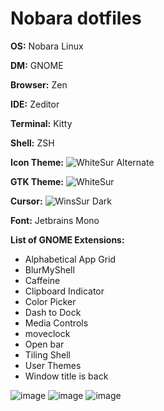 # Nobara dotfiles

**OS:** Nobara Linux

**DM:** GNOME

**Browser:** Zen

**IDE:** Zeditor

**Terminal:** Kitty

**Shell:** ZSH

**Icon Theme:** ![WhiteSur Alternate](https://github.com/vinceliuice/WhiteSur-icon-theme)

**GTK Theme:** ![WhiteSur](https://github.com/vinceliuice/WhiteSur-gtk-theme)

**Cursor:** ![WinsSur Dark](https://github.com/yeyushengfan258/WinSur-dark-cursors)

**Font:** Jetbrains Mono

**List of GNOME Extensions:**
- Alphabetical App Grid
- BlurMyShell
- Caffeine
- Clipboard Indicator
- Color Picker
- Dash to Dock
- Media Controls
- moveclock
- Open bar
- Tiling Shell
- User Themes
- Window title is back

![image](https://github.com/user-attachments/assets/bc769391-ddf5-4379-a640-7fc6e374f607)
![image](https://github.com/user-attachments/assets/46aff010-3612-4ac2-86a9-4cd9e2b2ec15)
![image](https://github.com/user-attachments/assets/ce4ea3e4-6b0c-4f96-bb00-5a8d2d57347a)





